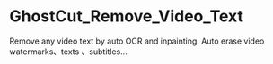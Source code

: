 # GhostCut_Remove_Video_Text
Remove any video text by auto OCR and inpainting. Auto erase video watermarks、texts 、subtitles...

